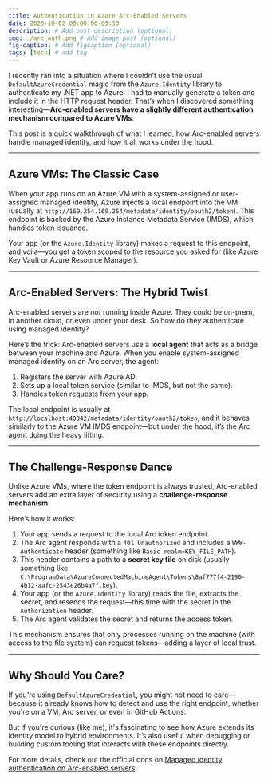 ```yaml
---
title: Authentication in Azure Arc-Enabled Servers
date: 2025-10-02 00:00:00-05:30
description: # Add post description (optional)
img: ./arc_auth.png # Add image post (optional)
fig-caption: # Add figcaption (optional)
tags: [tech] # add tag
---
```


I recently ran into a situation where I couldn’t use the usual `DefaultAzureCredential` magic from the `Azure.Identity` library to authenticate my .NET app to Azure. I had to manually generate a token and include it in the HTTP request header. That’s when I discovered something interesting—**Arc-enabled servers have a slightly different authentication mechanism compared to Azure VMs**.

This post is a quick walkthrough of what I learned, how Arc-enabled servers handle managed identity, and how it all works under the hood.

---

## Azure VMs: The Classic Case

When your app runs on an Azure VM with a system-assigned or user-assigned managed identity, Azure injects a local endpoint into the VM (usually at `http://169.254.169.254/metadata/identity/oauth2/token`). This endpoint is backed by the Azure Instance Metadata Service (IMDS), which handles token issuance.

Your app (or the `Azure.Identity` library) makes a request to this endpoint, and voila—you get a token scoped to the resource you asked for (like Azure Key Vault or Azure Resource Manager).

---

## Arc-Enabled Servers: The Hybrid Twist

Arc-enabled servers are *not* running inside Azure. They could be on-prem, in another cloud, or even under your desk. So how do they authenticate using managed identity?

Here’s the trick: Arc-enabled servers use a **local agent** that acts as a bridge between your machine and Azure. When you enable system-assigned managed identity on an Arc server, the agent:

1. Registers the server with Azure AD.
2. Sets up a local token service (similar to IMDS, but not the same).
3. Handles token requests from your app.

The local endpoint is usually at `http://localhost:40342/metadata/identity/oauth2/token`, and it behaves similarly to the Azure VM IMDS endpoint—but under the hood, it’s the Arc agent doing the heavy lifting.

---

## The Challenge-Response Dance

Unlike Azure VMs, where the token endpoint is always trusted, Arc-enabled servers add an extra layer of security using a **challenge-response mechanism**.

Here’s how it works:

1. Your app sends a request to the local Arc token endpoint.
2. The Arc agent responds with a `401 Unauthorized` and includes a `WWW-Authenticate` header (something like `Basic realm=KEY_FILE_PATH`).
3. This header contains a path to a **secret key file** on disk (usually something like `C:\ProgramData\AzureConnectedMachineAgent\Tokens\8af777f4-2190-4b12-aafc-2543e26b4a7f.key`).
4. Your app (or the `Azure.Identity` library) reads the file, extracts the secret, and resends the request—this time with the secret in the `Authorization` header.
5. The Arc agent validates the secret and returns the access token.

This mechanism ensures that only processes running on the machine (with access to the file system) can request tokens—adding a layer of local trust.

---

## Why Should You Care?

If you're using `DefaultAzureCredential`, you might not need to care—because it already knows how to detect and use the right endpoint, whether you're on a VM, Arc server, or even in GitHub Actions.

But if you're curious (like me), it's fascinating to see how Azure extends its identity model to hybrid environments. It’s also useful when debugging or building custom tooling that interacts with these endpoints directly.

For more details, check out the official docs on [Managed identity authentication on Arc-enabled servers](https://learn.microsoft.com/en-us/azure/azure-arc/servers/managed-identity-authentication)!
